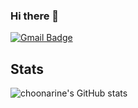 ### Hi there 👋
[![Gmail Badge](https://img.shields.io/badge/Gmail-D14836?style=for-the-badge&logo=gmail&logoColor=white&link=mailto:choonarine@gmail.com)](mailto:choonarine@gmail.com)
<br />
## Stats
  
![choonarine's GitHub stats](https://github-readme-stats.vercel.app/api?username=choonarine&show_icons=true&theme=dark)
